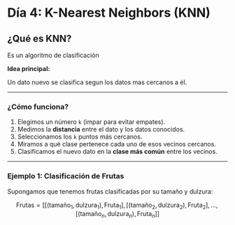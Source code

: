 # Día 4: K-Nearest Neighbors (KNN)

## ¿Qué es KNN? 

Es un algoritmo de clasificación

**Idea principal:**

Un dato nuevo se clasifica segun los datos mas cercanos a él.

---

### ¿Cómo funciona?

1. Elegimos un número `k` (impar para evitar empates).
2. Medimos la **distancia** entre el dato y los datos conocidos.
3. Seleccionamos los `k` puntos más cercanos.
4. Miramos a qué clase pertenece cada uno de esos vecinos cercanos.
5. Clasificamos el nuevo dato en la **clase más común** entre los vecinos.

---

### Ejemplo 1: Clasificación de Frutas

Supongamos que tenemos frutas clasificadas por su tamaño y dulzura:

$$
\text{Frutas} = [[(\text{tamaño}_1,\text{dulzura}_1),\text{Fruta}_1],[(\text{tamaño}_2,\text{dulzura}_2),\text{Fruta}_2], ..., [(\text{tamaño}_n,\text{dulzura}_n),\text{Fruta}_n]]
$$
